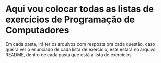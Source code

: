 # Aqui vou colocar todas as listas de exercícios de Programação de Computadores

Em cada pasta, irá ter os arquivos com resposta pra cada questão, caso queira ver o enunciado de cada lista de exercício, este estará no arquivo README, dentro de cada pasta que está a lista de exercícios

